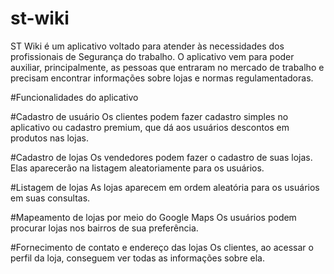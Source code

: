 # st-wiki

ST Wiki é um aplicativo voltado para atender às necessidades dos profissionais de Segurança do trabalho. O aplicativo vem para poder auxiliar, principalmente, as pessoas que entraram no mercado de trabalho e precisam encontrar informações sobre lojas e normas regulamentadoras.


#Funcionalidades do aplicativo

#Cadastro de usuário
Os clientes podem fazer cadastro simples no aplicativo ou cadastro premium, que dá aos usuários descontos em produtos nas lojas.

#Cadastro de lojas
Os vendedores podem fazer o cadastro de suas lojas. Elas aparecerão na listagem aleatoriamente para os usuários. 

#Listagem de lojas
As lojas aparecem em ordem aleatória para os usuários em suas consultas.

#Mapeamento de lojas por meio do Google Maps
Os usuários podem procurar lojas nos bairros de sua preferência.

#Fornecimento de contato e endereço das lojas
Os clientes, ao acessar o perfil da loja, conseguem ver todas as informações sobre ela.
